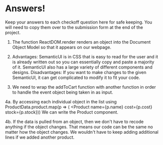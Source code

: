 # Answers!
Keep your answers to each checkoff question here for safe keeping. You will need to copy them over to the submission form at the end of the project. 
1. The function ReactDOM.render renders an object into the Document Object Model so that it appears on our webpage.
2. Advantages: SemanticUI is in CSS that is easy to read for the user and it is already written out so you can essentially copy and paste a majority of it. SemanticUI also has a large variety of different components and designs.
Disadvantages: If you want to make changes to the given SemanticUI, it can get complicated to modify it to fit your code.

3. We need to wrap the addToCart function with another function in order to handle the event object being taken in as input.

4a. By accessing each individual object in the list using ProductData.product.map(p => (
            <Product
            name={p.name}
            cost={p.cost}
            stock={p.stock}))
    We can write the Product component.

4b. If the data is pulled from an object, then we don't have to recode anything if the object changes. That means our code can be the same no matter how the object changes. We wouldn't have to keep adding additional lines if we added another product.